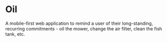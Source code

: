 # Oil
A mobile-first web application to remind a user of their long-standing, recurring commitments - oil the mower, change the air filter, clean the fish tank, etc.
